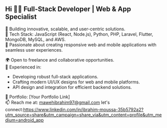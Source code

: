 ## Hi 👨‍💻 **Full-Stack Developer | Web & App Specialist**

🚀 Building innovative, scalable, and user-centric solutions.  
🔧 Tech Stack: JavaScript (React, Node.js), Python, PHP, Laravel, Flutter, MongoDB, MySQL, and AWS.  
📱 Passionate about creating responsive web and mobile applications with seamless user experiences.

🌍 Open to freelance and collaborative opportunities.  
🎯 Experienced in:
- Developing robust full-stack applications.
- Crafting modern UI/UX designs for web and mobile platforms.
- API design and integration for efficient backend solutions.

💼 Portfolio: [Your Portfolio Link]  
📫 Reach me at: mawehibrahim97@gmail.com 
let's connect:https://www.linkedin.com/in/ibrahim-moussa-35b5792a2?utm_source=share&utm_campaign=share_via&utm_content=profile&utm_medium=android_app
